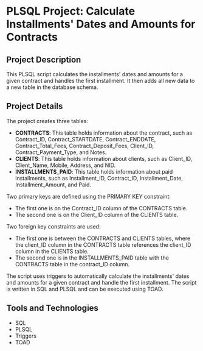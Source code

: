 # PLSQL Project: Calculate Installments' Dates and Amounts for Contracts

## Project Description
This PLSQL script calculates the installments' dates and amounts for a given contract and handles the first installment. It then adds all new data to a new table in the database schema.

## Project Details
The project creates three tables:
- **CONTRACTS**: This table holds information about the contract, such as Contract_ID, Contract_STARTDATE, Contract_ENDDATE, Contract_Total_Fees, Contract_Deposit_Fees, Client_ID, Contract_Payment_Type, and Notes.
- **CLIENTS**: This table holds information about clients, such as Client_ID, Client_Name, Mobile, Address, and NID.
- **INSTALLMENTS_PAID**: This table holds information about paid installments, such as Installment_ID, Contract_ID, Installment_Date, Installment_Amount, and Paid.

Two primary keys are defined using the PRIMARY KEY constraint:
- The first one is on the Contract_ID column of the CONTRACTS table.
- The second one is on the Client_ID column of the CLIENTS table.

Two foreign key constraints are used:
- The first one is between the CONTRACTS and CLIENTS tables, where the client_ID column in the CONTRACTS table references the client_ID column in the CLIENTS table.
- The second one is in the INSTALLMENTS_PAID table with the CONTRACTS table in the contract_ID column.

The script uses triggers to automatically calculate the installments' dates and amounts for a given contract and handle the first installment. The script is written in SQL and PLSQL and can be executed using TOAD.

## Tools and Technologies
- SQL
- PLSQL
- Triggers
- TOAD
